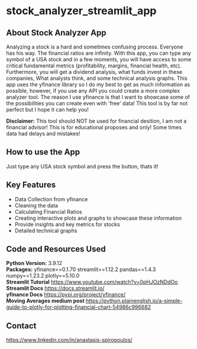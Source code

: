 # stock_analyzer_streamlit_app
## About Stock Analyzer App
Analyzing a stock is a hard and sometimes confusing process. Everyone has
his way. The financial ratios are infinity. With this app, you can type any symbol of a USA stock
and in a few moments, you will have access to some critical fundamental metrics (profitability, margins, financial health, etc). Furthermore, you will get a dividend analysis,
what funds invest in these companies, What analysts think, and some technical analysis graphs.
This app uses the yfinance library so I do my best to get as much information as possible, however, if you use any API you could
create a more complex analyzer tool. The reason I use yfinance is that I want to showcase some of the possibilities you can create even
with 'free' data! This tool is by far not perfect but I hope it can help you! 

**Disclaimer:** This tool should NOT be used for financial desition, I am not a financial advisor! This is for educational proposes and only! Some times data 
had delays and mistakes! 

## How to use the App
Just type any USA stock symbol and press the button, thats it!

## Key Features
* Data Collection from yfinance
* Cleaning the data
* Calculating Financial Ratios
* Creating interactive plots and graphs to showcase these information
* Provide insights and key metrics for stocks
* Detailed technical graphs


## Code and Resources Used

**Python Version:** 3.9.12<br />
**Packages:** 
yfinance==0.1.70
streamlit==1.12.2
pandas==1.4.3
numpy==1.23.2
plotly==5.10.0 <br />
**Streamlit Tutorial** https://www.youtube.com/watch?v=0pHJOzNDdOo <br />
**Streamlit Docs**  https://docs.streamlit.io/ <br>
**yfinance Docs** https://pypi.org/project/yfinance/ <br>
**Moving Averages medium post** https://python.plainenglish.io/a-simple-guide-to-plotly-for-plotting-financial-chart-54986c996682



## Contact
https://www.linkedin.com/in/anastasis-spiropoulos/
